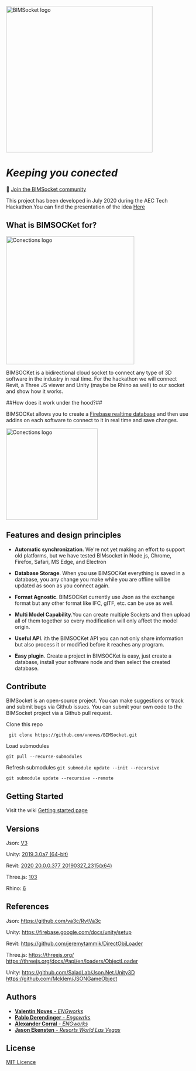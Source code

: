 <img src='https://github.com/vnoves/BIMSocket/blob/master/Socket/Resources/LogoGithub.png' width='400' alt='BIMSocket logo' />


*Keeping you conected*
=====================================================

💬 [Join the BIMSocket community](https://aec-hackathon.slack.com/archives/C016TLPNEJH)

This project has been developed in July 2020 during the AEC Tech Hackathon.You can find the presentation of the idea
[Here](https://docs.google.com/presentation/d/1e8JpqT0Mbv7d2FD3T50pKj_9IKl_7vQu7V7U3cBJq-k/edit?usp=sharing)


## What is BIMSOCKet for? ##

<img src='https://github.com/vnoves/BIMSocket/blob/master/Socket/Resources/Connections-01.png' width='350' alt='Conections logo' />

BIMSOCKet is a bidirectional cloud socket to connect any type of 3D software in the industry in real time. For the hackathon we will connect Revit, a Three JS viewer and Unity (maybe be Rhino as well) to our socket and show how it works.

##How does it work under the hood?##

BIMSOCKet allows you to create a [Firebase realtime database](https://firebase.google.com/) and then use addins on each software to connect to it in real time and save changes.

<img src='https://github.com/vnoves/BIMSocket/blob/master/Socket/Resources/FirebaseConeection-01.png' width='250' alt='Conections logo' />

## Features and design principles ##

- **Automatic synchronization**.  We're not yet making an effort to support old platforms, but we have tested BIMsocket in Node.js, Chrome, Firefox, Safari, MS Edge, and Electron

- **Database Storage**. When you use BIMSOCKet everything is saved in a database, you any change you make while you are offline will be updated as soon as you connect again.

- **Format Agnostic**. BIMSOCKet currently use Json as the exchange format but any other format like IFC, glTF, etc. can be use as well.

- **Multi Model Capability**.You can create multiple Sockets and then upload all of them together so every modification will only affect the model origin.

- **Useful API**. ith the BIMSOCKet API you can not only share information but also process it or modified before it reaches any program.

- **Easy plugin**. Create a project in BIMSOCKet is easy, just create a database, install your software node and then select the created database.




## Contribute ##

BIMSocket is an open-source project. You can make suggestions or track and submit bugs via Github issues.  You can submit your own code to the BIMSocket project via a Github pull request.

Clone this repo

``` git clone https://github.com/vnoves/BIMSocket.git```

Load submodules

``` git pull --recurse-submodules ```

Refresh submodules
``` git submodule update --init --recursive ```

``` git submodule update --recursive --remote ```

## Getting Started

Visit the wiki [Getting started page](https://github.com/vnoves/BIMSocket/wiki/Getting-started)

## Versions
Json:
[V3](https://github.com/json-schema-org/json-schema-spec)

Unity:
[2019.3.0a7 (64-bit)](https://store.unity.com/#plans-individual)<br/>

Revit:
[2020 20.0.0.377 20190327_2315(x64)](https://www.autodesk.com/education/free-software/revit)<br/>

Three.js:
[103](https://github.com/mrdoob/three.js/releases/tag/r103)<br/>

Rhino:
[6](https://www.rhino3d.com/download/rhino-for-windows/6/latest)<br/>


## References
Json:
https://github.com/va3c/RvtVa3c

Unity:
https://firebase.google.com/docs/unity/setup

Revit:
https://github.com/jeremytammik/DirectObjLoader

Three.js:
https://threejs.org/
https://threejs.org/docs/#api/en/loaders/ObjectLoader

Unity:
https://github.com/SaladLab/Json.Net.Unity3D
https://github.com/Mcklem/JSONGameObject

## Authors
* [ **Valentin Noves** - *ENGworks*](https://www.linkedin.com/in/novesvalentin/)<br/>
* [**Pablo Derendinger** - *Engowrks*](https://www.linkedin.com/in/pablo-derendinger/)<br/>
* [**Alexander Corral** - *ENGworks*](https://www.linkedin.com/in/ivan-alexander-corral-aab16412b/)<br/>
* [**Jason Ekensten** - *Resorts World Las Vegas*](https://www.linkedin.com/in/jason-ekensten-787b1933/)<br/>

## License
[MIT Licence](https://github.com/vnoves/BIMSocket/blob/master/LICENSE)

